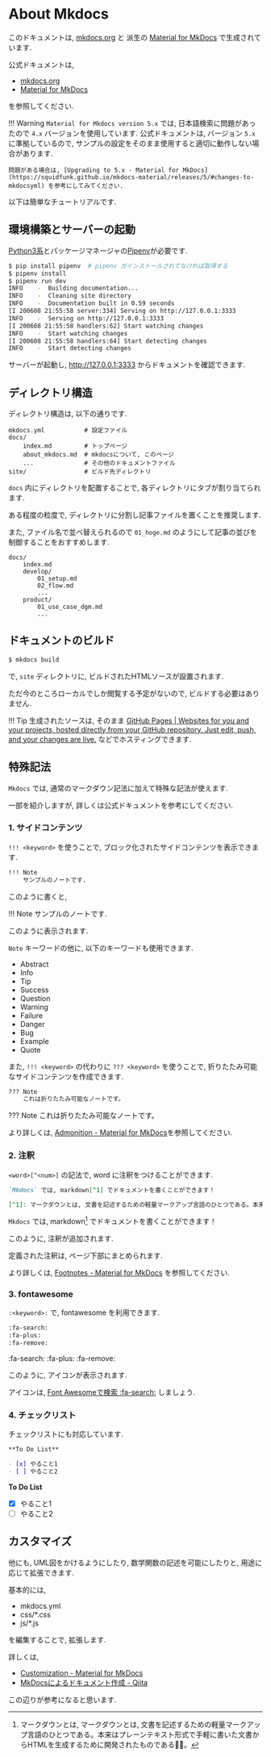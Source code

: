 # About Mkdocs

このドキュメントは, [mkdocs.org](https://www.mkdocs.org) と 派生の [Material for MkDocs](https://squidfunk.github.io/mkdocs-material/) で生成されています.

公式ドキュメントは,

- [mkdocs.org](https://www.mkdocs.org)
- [Material for MkDocs](https://squidfunk.github.io/mkdocs-material/)

を参照してください.

!!! Warning
    `Material for Mkdocs version 5.x` では, 日本語検索に問題があったので `4.x` バージョンを使用しています. 公式ドキュメントは, バージョン `5.x` に準拠しているので, サンプルの設定をそのまま使用すると適切に動作しない場合があります.

    問題がある場合は, [Upgrading to 5.x - Material for MkDocs](https://squidfunk.github.io/mkdocs-material/releases/5/#changes-to-mkdocsyml) を参考にしてみてください.

以下は簡単なチュートリアルです.

## 環境構築とサーバーの起動

[Python3系](https://www.python.org/)とパッケージマネージャの[Pipenv](https://pipenv-ja.readthedocs.io/ja/translate-ja/)が必要です.

``` sh
$ pip install pipenv  # pipenv ガインストールされてなければ取得する
$ pipenv install
$ pipenv run dev
INFO    -  Building documentation... 
INFO    -  Cleaning site directory 
INFO    -  Documentation built in 0.59 seconds 
[I 200608 21:55:58 server:334] Serving on http://127.0.0.1:3333
INFO    -  Serving on http://127.0.0.1:3333
[I 200608 21:55:58 handlers:62] Start watching changes
INFO    -  Start watching changes
[I 200608 21:55:58 handlers:64] Start detecting changes
INFO    -  Start detecting changes
```

サーバーが起動し, http://127.0.0.1:3333 からドキュメントを確認できます.

## ディレクトリ構造

ディレクトリ構造は, 以下の通りです.

    mkdocs.yml           # 設定ファイル
    docs/
        index.md         # トップページ
        about_mkdocs.md  # mkdocsについて, このページ
        ...              # その他のドキュメントファイル
    site/                # ビルド先ディレクトリ

`docs` 内にディレクトリを配置することで, 各ディレクトリにタブが割り当てられます.

ある程度の粒度で, ディレクトリに分割し記事ファイルを置くことを推奨します.

また, ファイル名で並べ替えられるので `01_hoge.md` のようにして記事の並びを制御することをおすすめします.

    docs/
        index.md
        develop/
            01_setup.md
            02_flow.md
            ...
        product/
            01_use_case_dgm.md
            ...

## ドキュメントのビルド

``` sh
$ mkdocs build
```

で, `site` ディレクトリに, ビルドされたHTMLソースが設置されます.

ただ今のところローカルでしか閲覧する予定がないので, ビルドする必要はありません.

!!! Tip
    生成されたソースは, そのまま [GitHub Pages \| Websites for you and your projects, hosted directly from your GitHub repository. Just edit, push, and your changes are live.](https://pages.github.com/) などでホスティングできます.

## 特殊記法

`Mkdocs` では, 通常のマークダウン記法に加えて特殊な記法が使えます.

一部を紹介しますが, 詳しくは公式ドキュメントを参考にしてください.

### 1. サイドコンテンツ

`!!! <keyword>` を使うことで, ブロック化されたサイドコンテンツを表示できます.

``` markdown
!!! Note
    サンプルのノートです.
```

このように書くと,

!!! Note
    サンプルのノートです.

このように表示されます.

`Note` キーワードの他に, 以下のキーワードも使用できます.

- Abstract
- Info
- Tip
- Success
- Question
- Warning
- Failure
- Danger
- Bug
- Example
- Quote

また, `!!! <keyword>` の代わりに `??? <keyword>` を使うことで, 折りたたみ可能なサイドコンテンツを作成できます.

``` markdown
??? Note
    これは折りたたみ可能なノートです。
```

??? Note
    これは折りたたみ可能なノートです。

より詳しくは, [Admonition - Material for MkDocs](https://squidfunk.github.io/mkdocs-material/extensions/admonition/)を参照してください.

### 2. 注釈

`<word>[^<num>]` の記法で, word に注釈をつけることができます.

``` markdown
`Mkdocs` では, markdown[^1] でドキュメントを書くことができます！

[^1]: マークダウンとは, 文書を記述するための軽量マークアップ言語のひとつである。本来はプレーンテキスト形式で手軽に書いた文書からHTMLを生成するために開発されたものである。
```

`Mkdocs` では, markdown[^1] でドキュメントを書くことができます！

[^1]: マークダウンとは, マークダウンとは, 文書を記述するための軽量マークアップ言語のひとつである。本来はプレーンテキスト形式で手軽に書いた文書からHTMLを生成するために開発されたものである。

このように, 注釈が追加されます.

定義された注釈は, ページ下部にまとめられます.

より詳しくは, [Footnotes - Material for MkDocs](https://squidfunk.github.io/mkdocs-material/extensions/footnotes/) を参照してください.

### 3. fontawesome

`:<keyword>:` で, fontawesome を利用できます.

``` markdown
:fa-search:
:fa-plus:
:fa-remove:
```

:fa-search:
:fa-plus:
:fa-remove:

このように, アイコンが表示されます.

アイコンは, [Font Awesomeで検索 :fa-search:](https://fontawesome.com/icons?d=gallery&q=) しましょう.

### 4. チェックリスト

チェックリストにも対応しています.

``` markdown
**To Do List**

- [x] やること1
- [ ] やること2
```

**To Do List**

- [x] やること1
- [ ] やること2

## カスタマイズ

他にも, UML図をかけるようにしたり, 数学関数の記述を可能にしたりと, 用途に応じて拡張できます.

基本的には,

- mkdocs.yml
- css/*.css
- js/*.js

を編集することで, 拡張します.

詳しくは,

- [Customization - Material for MkDocs](https://squidfunk.github.io/mkdocs-material/customization/)
- [MkDocsによるドキュメント作成 - Qiita](https://qiita.com/mebiusbox2/items/a61d42878266af969e3c)

この辺りが参考になると思います.
